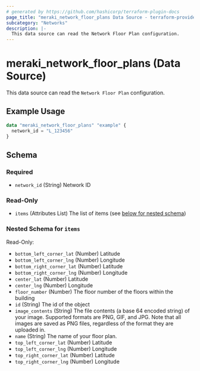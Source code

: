 ```yaml
---
# generated by https://github.com/hashicorp/terraform-plugin-docs
page_title: "meraki_network_floor_plans Data Source - terraform-provider-meraki"
subcategory: "Networks"
description: |-
  This data source can read the Network Floor Plan configuration.
---
```


# meraki_network_floor_plans (Data Source)

This data source can read the `Network Floor Plan` configuration.

## Example Usage

```terraform
data "meraki_network_floor_plans" "example" {
  network_id = "L_123456"
}
```

<!-- schema generated by tfplugindocs -->
## Schema

### Required

- `network_id` (String) Network ID

### Read-Only

- `items` (Attributes List) The list of items (see [below for nested schema](#nestedatt--items))

<a id="nestedatt--items"></a>
### Nested Schema for `items`

Read-Only:

- `bottom_left_corner_lat` (Number) Latitude
- `bottom_left_corner_lng` (Number) Longitude
- `bottom_right_corner_lat` (Number) Latitude
- `bottom_right_corner_lng` (Number) Longitude
- `center_lat` (Number) Latitude
- `center_lng` (Number) Longitude
- `floor_number` (Number) The floor number of the floors within the building
- `id` (String) The id of the object
- `image_contents` (String) The file contents (a base 64 encoded string) of your image. Supported formats are PNG, GIF, and JPG. Note that all images are saved as PNG files, regardless of the format they are uploaded in.
- `name` (String) The name of your floor plan.
- `top_left_corner_lat` (Number) Latitude
- `top_left_corner_lng` (Number) Longitude
- `top_right_corner_lat` (Number) Latitude
- `top_right_corner_lng` (Number) Longitude

